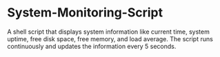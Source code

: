 # System-Monitoring-Script
A shell script that displays system information like current time, system uptime, free disk space, free memory, and load average. The script runs continuously and updates the information every 5 seconds.
